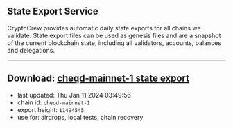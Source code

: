 ## State Export Service
CryptoCrew provides automatic daily state exports for all chains we validate. State export files can be used as genesis files and are a snapshot of the current blockchain state, including all validators, accounts, balances and delegations.

---
**Download: [cheqd-mainnet-1 state export](https://dl.ccvalidators.com/SERVICE/cheqd/cheqd-mainnet-1_export_11494545.json)**
---

- last updated: Thu Jan 11 2024 03:49:56
- chain id: `cheqd-mainnet-1`
- export height: `11494545`
- use for: airdrops, local tests, chain recovery
